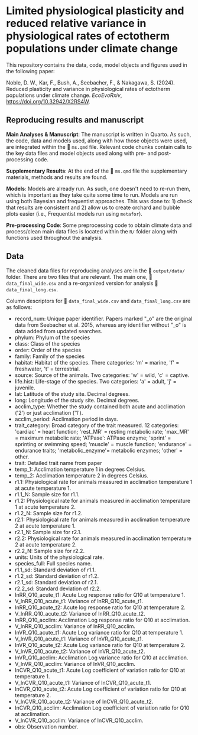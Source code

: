 # Limited physiological plasticity and reduced relative variance in physiological rates of ectotherm populations under climate change

This repository contains the data, code, model objects and figures used in the following paper:

Noble, D. W., Kar, F., Bush, A., Seebacher, F., & Nakagawa, S. (2024). Reduced plasticity and variance in physiological rates of ectotherm populations under climate change. *EcoEvoRxiv*, https://doi.org/10.32942/X2RS4W. 

## Reproducing results and manuscript

**Main Analyses & Manuscript**: The manuscript is written in Quarto. As such, the code, data and models used, along with how those objects were used, are integrated within the :page_facing_up: `ms.qmd` file. Relevant code chunks contain calls to the key data files and model objects used along with pre- and post-processing code. 

**Supplementary Results**: At the end of the :page_facing_up: `ms.qmd` file the supplementary materials, methods and results are found.

**Models**: Models are already run. As such, one doesn't need to re-run them, which is important as they take quite some time to run. Models are run using both Bayesian and frequentist approaches. This was done to: 1) check that results are consistent and 2) allow us to create orchard and bubble plots easier (i.e., Frequentist models run using `metafor`). 

**Pre-processing Code**: Some preprocessing code to obtain climate data and process/clean main data files is located within the `R/` folder along with functions used throughout the analysis. 

## Data

The cleaned data files for reproducing analyses are in the :open_file_folder: `output/data/` folder. There are two files that are relevant. The main one, :page_facing_up: `data_final_wide.csv` and a re-organized version for analysis :page_facing_up: `data_final_long.csv`.

Column descriptors for :page_facing_up: `data_final_wide.csv` and `data_final_long.csv` are as follows:

- record_num: Unique paper identifier. Papers marked "_o" are the original data from Seebacher et al. 2015, whereas any identifier without "_o" is data added from updated searches.
- phylum: Phylum of the species
- class: Class of the species	
- order: Order of the species
- family: Family of the species	
- habitat: Habitat of the species. There categories: 'm' = marine, 'f' = freshwater, 't' = terrestrial.
- source: Source of the animals. Two categories: 'w' = wild, 'c' = captive.
- life.hist: Life-stage of the species. Two categories: 'a' = adult, 'j' = juvenile.
- lat: Latitude of the study site. Decimal degrees.
- long: Longitude of the study site. Decimal degrees.	
- acclim_type: Whether the study contained both acute and acclimation ('2') or just acclimation ('1'). 
- acclim_period: Acclimation period in days. 	
- trait_category: Broad category of the trait measured. 12 categories: 'cardiac' = heart function; 'rest_MR' = resting metabolic rate; 'max_MR' = maximum metabolic rate; 'ATPase': ATPase enzyme; 'sprint' = sprinting or swimming speed; 'muscle' = muscle function; 'endurance' = endurance traits; 'metabolic_enzyme'= metabolic enzymes; 'other' = other.	
- trait: Detailed trait name from paper
- temp_1: Acclimation temperature 1 in degrees Celsius.
- temp_2: Acclimation temperature 2 in degrees Celsius.	
- r1.1: Physiological rate for animals measured in acclimation temperature 1 at acute temperature 1.	
- r1.1_N: Sample size for r1.1.	
- r1.2: Physiological rate for animals measured in acclimation temperature 1 at acute temperature 2.	
- r1.2_N: Sample size for r1.2.	
- r2.1: Physiological rate for animals measured in acclimation temperature 2 at acute temperature 1.	
- r2.1_N: Sample size for r2.1.
- r2.2: Physiological rate for animals measured in acclimation temperature 2 at acute temperature 2.	
- r2.2_N: Sample size for r2.2.	
- units: Units of the physiological rate.	
- species_full: Full species name.	
- r1.1_sd: Standard deviation of r1.1.	
- r1.2_sd: Standard deviation of r1.2.	
- r2.1_sd: Standard deviation of r2.1.	
- r2.2_sd: 	Standard deviation of r2.2.	
- lnRR_Q10_acute_t1: Acute Log response ratio for Q10 at temperature 1.	
- V_lnRR_Q10_acute_t1: Variance of lnRR_Q10_acute_t1.	
- lnRR_Q10_acute_t2: Acute log response ratio for Q10 at temperature 2.	
- V_lnRR_Q10_acute_t2: Variance of lnRR_Q10_acute_t2.	
- lnRR_Q10_acclim: Acclimation Log response ratio for Q10 at acclimation.
- V_lnRR_Q10_acclim: Variance of lnRR_Q10_acclim. 	
- lnVR_Q10_acute_t1: Acute Log variance ratio for Q10 at temperature 1.
- V_lnVR_Q10_acute_t1: Variance of lnVR_Q10_acute_t1.	
- lnVR_Q10_acute_t2: Acute Log variance ratio for Q10 at temperature 2.	
- V_lnVR_Q10_acute_t2: Variance of lnVR_Q10_acute_t2.	
- lnVR_Q10_acclim: Acclimation Log variance ratio for Q10 at acclimation.	
- V_lnVR_Q10_acclim: Variance of lnVR_Q10_acclim.	
- lnCVR_Q10_acute_t1: Acute Log coefficient of variation ratio for Q10 at temperature 1.	
- V_lnCVR_Q10_acute_t1: Variance of lnCVR_Q10_acute_t1.	
- lnCVR_Q10_acute_t2: Acute Log coefficient of variation ratio for Q10 at temperature 2.	
- V_lnCVR_Q10_acute_t2: Variance of lnCVR_Q10_acute_t2.	
- lnCVR_Q10_acclim: Acclimation Log coefficient of variation ratio for Q10 at acclimation.	
- V_lnCVR_Q10_acclim: Variance of lnCVR_Q10_acclim.	
- obs: Observation number. 
